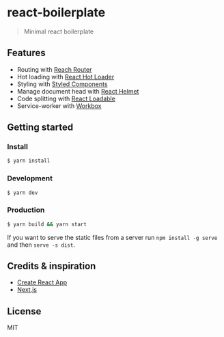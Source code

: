 # react-boilerplate
> Minimal react boilerplate

## Features
- Routing with [Reach Router](https://github.com/reach/router)
- Hot loading with [React Hot Loader](https://github.com/gaearon/react-hot-loader)
- Styling with [Styled Components](https://github.com/styled-components/styled-components)
- Manage document head with [React Helmet](https://github.com/nfl/react-helmet)
- Code splitting with [React Loadable](https://github.com/thejameskyle/react-loadable)
- Service-worker with [Workbox](https://github.com/GoogleChrome/workbox)

## Getting started
### Install
```bash
$ yarn install
```

### Development
```bash
$ yarn dev
```

### Production
```bash
$ yarn build && yarn start
```

If you want to serve the static files from a server run `npm install -g serve` and then `serve -s dist`.

## Credits & inspiration
- [Create React App](https://github.com/facebookincubator/create-react-app)
- [Next.js](https://github.com/zeit/next.js/)

## License 
MIT
